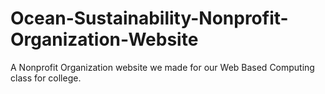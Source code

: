# Ocean-Sustainability-Nonprofit-Organization-Website
A Nonprofit Organization website we made for our Web Based Computing class for college.
